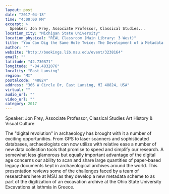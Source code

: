 ```yaml
---
layout: post
date: "2017-04-18"
time: "4:00:00 PM"
excerpt: >
  Speaker: Jon Frey, Associate Professor, Classical Studies...
location_city: "Michigan State University"
location_physical: "REAL Classroom (Main Library: 3 West)"
title: "You Can Dig the Same Hole Twice: The Development of a Metadata Scheme for Archaeological Archives"
author: ""
website: "http://bookings.lib.msu.edu/event/3238164"
email: ""
latitude: "42.730871"
longitude: "-84.4832076"
locality: "East Lansing"
region: "MI"
postalcode: "48824"
address: "366 W Circle Dr, East Lansing, MI 48824, USA"
virtual: ""
audio_url: ""
video_url: ""
category: 2017
---
```


Speaker: Jon Frey, Associate Professor, Classical Studies 
Art History & Visual Culture

The "digital revolution" in archaeology has brought with it a number of exciting opportunities.  From GPS to laser scanners and sophisticated databases, archaeologists can now utilize with relative ease a number of new data collection tools that promise to speed and simplify our research.  A somewhat less glamorous but equally important advantage of the digital age concerns our ability to scan and share large quantities of paper-based legacy documents kept in archaeological archives around the world.  This presentation reviews some of the challenges faced by a team of researchers here at MSU as they develop a new metadata scheme to as part of the digitization of an excavation archive at the Ohio State University Excavations at Isthmia in Greece.  
